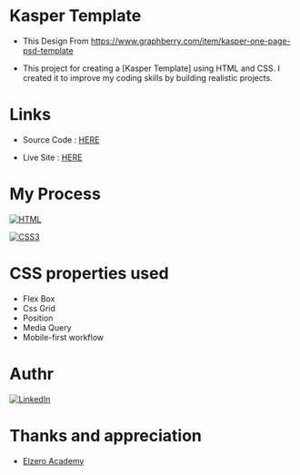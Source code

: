 # Kasper Template 
- This Design From https://www.graphberry.com/item/kasper-one-page-psd-template
  
- This project for creating a [Kasper Template] using HTML and CSS. I created it to improve my coding skills by building realistic 
  projects.

# Links 
- Source Code : <a href="https://github.com/mohamedsamir200/Kasper-project" target="_blank"> HERE </a>

- Live Site : <a href="https://mohamedsamir200.github.io/Kasper-project/" target="_blank"> HERE </a>

# My Process 
[![HTML](https://img.shields.io/badge/HTML5-E34F26?style=for-the-badge&logo=html5&logoColor=white)](https://developer.mozilla.org/fr/) 

[![CSS3](https://img.shields.io/badge/CSS3-1572B6?style=for-the-badge&logo=css3&logoColor=white)](https://developer.mozilla.org/fr/docs/Web/CSS)

# CSS properties used 
- Flex Box
- Css Grid
- Position
- Media Query
- Mobile-first workflow
  

# Authr
[![LinkedIn](https://img.shields.io/badge/LinkedIn-0077B5?style=for-the-badge&logo=linkedin&logoColor=white)](https://www.linkedin.com/in/mohamed-samir-7bb66a242/)

# Thanks and appreciation
- [Elzero Academy](https://elzero.org/)

